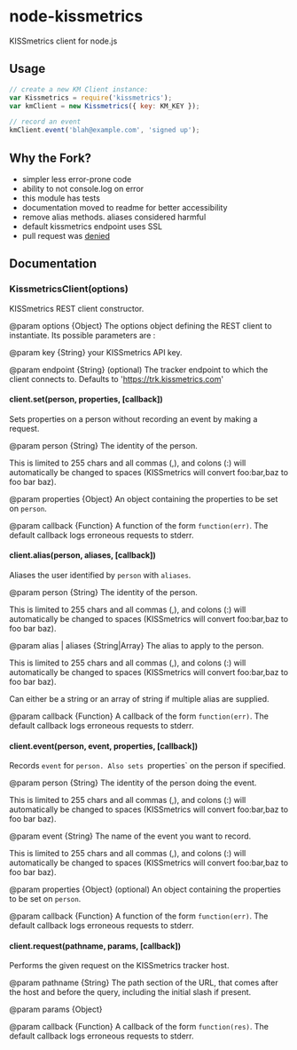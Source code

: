 # node-kissmetrics

KISSmetrics client for node.js

## Usage

```js
// create a new KM Client instance:
var Kissmetrics = require('kissmetrics');
var kmClient = new Kissmetrics({ key: KM_KEY });

// record an event
kmClient.event('blah@example.com', 'signed up');
```

## Why the Fork?

 * simpler less error-prone code
 * ability to not console.log on error
 * this module has tests
 * documentation moved to readme for better accessibility
 * remove alias methods. aliases considered harmful
 * default kissmetrics endpoint uses SSL
 * pull request was [denied](https://github.com/glesperance/node-kissmetrics/pull/3)

## Documentation

### KissmetricsClient(options)

KISSmetrics REST client constructor.

@param options {Object} The options object defining the REST client to
instantiate. Its possible parameters are :

@param key {String} your KISSmetrics API key.

@param endpoint {String} (optional) The tracker endpoint to which the client
connects to. Defaults to 'https://trk.kissmetrics.com'

#### client.set(person, properties, [callback])

Sets properties on a person without recording an event by making a request.

@param person {String} The identity of the person.

This is limited to 255 chars and all commas (,), and colons (:) will
automatically be changed to spaces (KISSmetrics will convert foo:bar,baz to
foo bar baz).

@param properties {Object} An object containing the properties to be set on
`person`.

@param callback {Function} A function of the form `function(err)`.
The default callback logs erroneous requests to stderr.

#### client.alias(person, aliases, [callback])

Aliases the user identified by `person` with `aliases`.

@param person {String} The identity of the person.

This is limited to 255 chars and all commas (,), and colons (:) will
automatically be changed to spaces (KISSmetrics will convert foo:bar,baz to
foo bar baz).

@param alias | aliases {String|Array} The alias to apply to the person.

This is limited to 255 chars and all commas (,), and colons (:) will
automatically be changed to spaces (KISSmetrics will convert foo:bar,baz to
foo bar baz).

Can either be a string or an array of string if multiple alias are supplied.

@param callback {Function} A callback of the form `function(err)`.
The default callback logs erroneous requests to stderr.

#### client.event(person, event, properties, [callback])

Records `event` for `person. Also sets `properties` on the person if
specified.

@param person {String} The identity of the person doing the event.

This is limited to 255 chars and all commas (,), and colons (:) will
automatically be changed to spaces (KISSmetrics will convert foo:bar,baz to
foo bar baz).

@param event {String} The name of the event you want to record.

This is limited to 255 chars and all commas (,), and colons (:) will
automatically be changed to spaces (KISSmetrics will convert foo:bar,baz to
foo bar baz).

@param properties {Object} (optional) An object containing the properties to
be set on `person`.

@param callback {Function} A function of the form `function(err)`.
The default callback logs erroneous requests to stderr.

#### client.request(pathname, params, [callback])

Performs the given request on the KISSmetrics tracker host.

@param pathname {String} The path section of the URL, that comes after the
host and before the query, including the initial slash if present.

@param params {Object}

@param callback {Function} A callback of the form `function(res)`.
The default callback logs erroneous requests to stderr.
